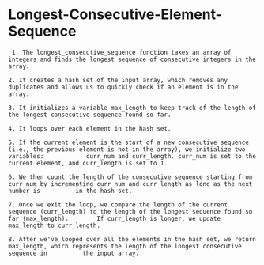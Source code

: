 # Longest-Consecutive-Element-Sequence
     1. The longest_consecutive_sequence function takes an array of integers and finds the longest sequence of consecutive integers in the array.

    2. It creates a hash set of the input array, which removes any duplicates and allows us to quickly check if an element is in the array.

    3. It initializes a variable max_length to keep track of the length of the longest consecutive sequence found so far.

    4. It loops over each element in the hash set.

    5. If the current element is the start of a new consecutive sequence (i.e., the previous element is not in the array), we initialize two variables:            curr_num and curr_length. curr_num is set to the current element, and curr_length is set to 1.

    6. We then count the length of the consecutive sequence starting from curr_num by incrementing curr_num and curr_length as long as the next number is          in the hash set.

    7. Once we exit the loop, we compare the length of the current sequence (curr_length) to the length of the longest sequence found so far (max_length).        If curr_length is longer, we update max_length to curr_length.

    8. After we've looped over all the elements in the hash set, we return max_length, which represents the length of the longest consecutive sequence in          the input array.
